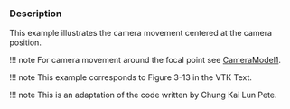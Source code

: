 ### Description
This example illustrates the camera movement centered at the camera position.

!!! note
    For camera movement around the focal point see [CameraModel1](/Cxx/Visualization/CameraModel1).

!!! note
    This example corresponds  to Figure 3-13 in the VTK Text.

!!! note
    This is an adaptation of the code written by Chung Kai Lun Pete.
